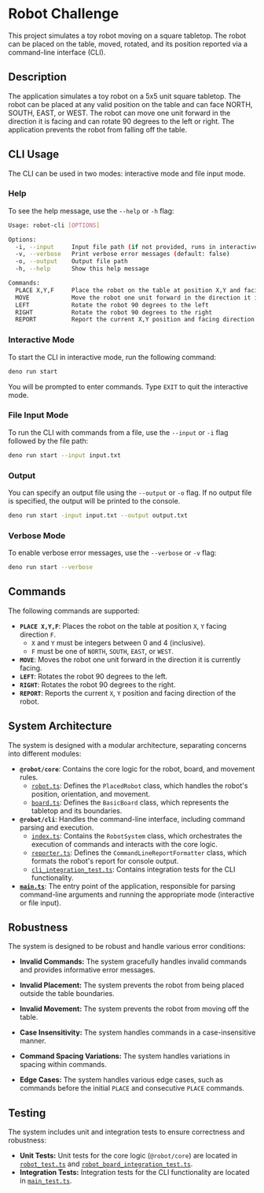 # Robot Challenge

This project simulates a toy robot moving on a square tabletop. The robot can be
placed on the table, moved, rotated, and its position reported via a
command-line interface (CLI).

## Description

The application simulates a toy robot on a 5x5 unit square tabletop. The robot
can be placed at any valid position on the table and can face NORTH, SOUTH,
EAST, or WEST. The robot can move one unit forward in the direction it is facing
and can rotate 90 degrees to the left or right. The application prevents the
robot from falling off the table.

## CLI Usage

The CLI can be used in two modes: interactive mode and file input mode.

### Help

To see the help message, use the `--help` or `-h` flag:

```bash
Usage: robot-cli [OPTIONS]

Options:
  -i, --input     Input file path (if not provided, runs in interactive mode)
  -v, --verbose   Print verbose error messages (default: false)
  -o, --output    Output file path
  -h, --help      Show this help message

Commands:
  PLACE X,Y,F     Place the robot on the table at position X,Y and facing F (NORTH, SOUTH, EAST, or WEST)
  MOVE            Move the robot one unit forward in the direction it is currently facing
  LEFT            Rotate the robot 90 degrees to the left
  RIGHT           Rotate the robot 90 degrees to the right
  REPORT          Report the current X,Y position and facing direction of the robot
```


### Interactive Mode

To start the CLI in interactive mode, run the following command:

```bash
deno run start
```


You will be prompted to enter commands. Type `EXIT` to quit the interactive mode.

### File Input Mode

To run the CLI with commands from a file, use the `--input` or `-i` flag followed by the file path:

```bash
deno run start --input input.txt
```


### Output

You can specify an output file using the `--output` or `-o` flag. If no output file is specified, the output will be printed to the console.

```bash
deno run start -input input.txt --output output.txt
```

### Verbose Mode

To enable verbose error messages, use the `--verbose` or `-v` flag:
```bash
deno run start --verbose
```


## Commands

The following commands are supported:

*   **`PLACE X,Y,F`**: Places the robot on the table at position `X`, `Y` facing direction `F`.
    *   `X` and `Y` must be integers between 0 and 4 (inclusive).
    *   `F` must be one of `NORTH`, `SOUTH`, `EAST`, or `WEST`.
*   **`MOVE`**: Moves the robot one unit forward in the direction it is currently facing.
*   **`LEFT`**: Rotates the robot 90 degrees to the left.
*   **`RIGHT`**: Rotates the robot 90 degrees to the right.
*   **`REPORT`**: Reports the current `X`, `Y` position and facing direction of the robot.

## System Architecture

The system is designed with a modular architecture, separating concerns into different modules:

*   **`@robot/core`**: Contains the core logic for the robot, board, and movement rules.
    *   [`robot.ts`](robot_module/robot.ts): Defines the `PlacedRobot` class, which handles the robot's position, orientation, and movement.
    *   [`board.ts`](robot_module/board.ts): Defines the `BasicBoard` class, which represents the tabletop and its boundaries.
*   **`@robot/cli`**: Handles the command-line interface, including command parsing and execution.
    *   [`index.ts`](cli/index.ts): Contains the `RobotSystem` class, which orchestrates the execution of commands and interacts with the core logic.
    *   [`reporter.ts`](cli/reporter.ts): Defines the `CommandLineReportFormatter` class, which formats the robot's report for console output.
    *   [`cli_integration_test.ts`](cli/cli_integration_test.ts): Contains integration tests for the CLI functionality.
*   **[`main.ts`](main.ts)**: The entry point of the application, responsible for parsing command-line arguments and running the appropriate mode (interactive or file input).



## Robustness

The system is designed to be robust and handle various error conditions:

*   **Invalid Commands:** The system gracefully handles invalid commands and provides informative error messages.
    
*   **Invalid Placement:** The system prevents the robot from being placed outside the table boundaries.
*   **Invalid Movement:** The system prevents the robot from moving off the table.
*   **Case Insensitivity:** The system handles commands in a case-insensitive manner.
*   **Command Spacing Variations:** The system handles variations in spacing within commands.
*   **Edge Cases:** The system handles various edge cases, such as commands before the initial `PLACE` and consecutive `PLACE` commands.

## Testing

The system includes unit and integration tests to ensure correctness and robustness:

*   **Unit Tests:** Unit tests for the core logic (`@robot/core`) are located in [`robot_test.ts`](robot_module/robot_test.ts) and [`robot_board_integration_test.ts`](robot_module/robot_board_integration_test.ts).
*   **Integration Tests:** Integration tests for the CLI functionality are located in [`main_test.ts`](cli/cli_integration_test.ts).


